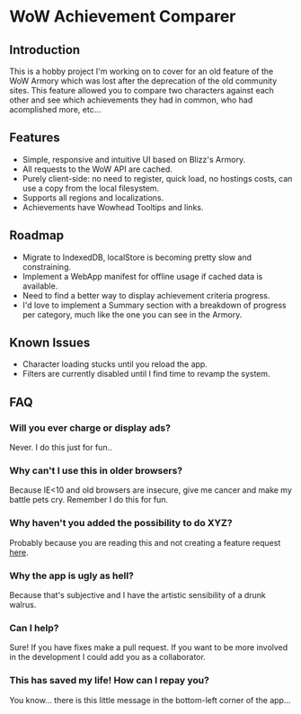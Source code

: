 # WoW Achievement Comparer
## Introduction

This is a hobby project I'm working on to cover for an old feature of the WoW Armory which was lost after the deprecation of the old community sites. This feature allowed you to compare two characters against each other and see which achievements they had in common, who had acomplished more, etc...

## Features

* Simple, responsive and intuitive UI based on Blizz's Armory.
* All requests to the WoW API are cached.
* Purely client-side: no need to register, quick load, no hostings costs, can use a copy from the local filesystem.
* Supports all regions and localizations.
* Achievements have Wowhead Tooltips and links.

## Roadmap

* Migrate to IndexedDB, localStore is becoming pretty slow and constraining.
* Implement a WebApp manifest for offline usage if cached data is available.
* Need to find a better way to display achievement criteria progress.
* I'd love to implement a Summary section with a breakdown of progress per category, much like the one you can see in the Armory.

## Known Issues

* Character loading stucks until you reload the app.
* Filters are currently disabled until I find time to revamp the system.

## FAQ

### Will you ever charge or display ads?
Never. I do this just for fun..

### Why can't I use this in older browsers?
Because IE<10 and old browsers are insecure, give me cancer and make my battle pets cry. Remember I do this for fun.

### Why haven't you added the possibility to do XYZ?
Probably because you are reading this and not creating a feature request <a href="https://github.com/nesukun/AchievementComparer/issues/new">here</a>.

### Why the app is ugly as hell?
Because that's subjective and I have the artistic sensibility of a drunk walrus.

### Can I help?
Sure! If you have fixes make a pull request. If you want to be more involved in the development I could add you as a collaborator.

### This has saved my life! How can I repay you?
You know... there is this little message in the bottom-left corner of the app...
